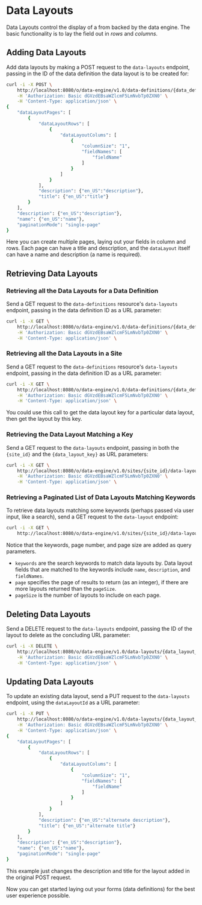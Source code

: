 # Data Layouts

Data Layouts control the display of a from backed by the data engine. The basic
functionality is to lay the field out in _rows_ and _columns_.

## Adding Data Layouts

Add data layouts by making a POST request to the `data-layouts` endpoint,
passing in the ID of the data definition the data layout is to be created for:

```sh
curl -i -X POST \
    http://localhost:8080/o/data-engine/v1.0/data-definitions/{data_definition_id}/data-layouts \
    -H 'Authorization: Basic dGVzdEBsaWZlcmF5LmNvbTp0ZXN0' \
    -H 'Content-Type: application/json' \ 
{
    "dataLayoutPages": [
        {
            "dataLayoutRows": [
                {
                    "dataLayoutColums": [
                        {
                            "columnSize": "1",
                            "fieldNames": [
                                "fieldName"
                            ]
                        }
                    ]
                }
            ],
            "description": {"en_US":"description"},
            "title": {"en_US":"title"}
        }
    ],
    "description": {"en_US":"description"},
    "name": {"en_US":"name"},
    "paginationMode": "single-page"
}

```

Here you can create multiple pages, laying out your fields in column and rows.
Each page can have a title and description, and the `dataLayout` itself can have
a name and description (a name is required).


## Retrieving Data Layouts

### Retrieving all the Data Layouts for a Data Definition

Send a GET request to the `data-definitions` resource's `data-layouts` endpoint,
passing in the data definition ID as a URL parameter: 

```sh
curl -i -X GET \
    http://localhost:8080/o/data-engine/v1.0/data-definitions/{data_definition_id}/data-layouts \
    -H 'Authorization: Basic dGVzdEBsaWZlcmF5LmNvbTp0ZXN0' \
    -H 'Content-Type: application/json' \ 
```

### Retrieving all the Data Layouts in a Site 

Send a GET request to the `data-definitions` resource's `data-layouts` endpoint,
passing in the data definition ID as a URL parameter: 

```sh
curl -i -X GET \
    http://localhost:8080/o/data-engine/v1.0/data-definitions/{data_definition_id}/data-layouts \
    -H 'Authorization: Basic dGVzdEBsaWZlcmF5LmNvbTp0ZXN0' \
    -H 'Content-Type: application/json' \ 
```

You could use this call to get the data layout key for a particular data layout,
then get the layout by this key.

### Retrieving the Data Layout Matching a Key

Send a GET request to the `data-layouts` endpoint, passing in both the
`{site_id}` and the `{data_layout_key}` as URL parameters:

```sh
curl -i -X GET \
    http://localhost:8080/o/data-engine/v1.0/sites/{site_id}/data-layouts/{data_layout_key} \
    -H 'Authorization: Basic dGVzdEBsaWZlcmF5LmNvbTp0ZXN0' \
    -H 'Content-Type: application/json' \ 
```

### Retrieving a Paginated List of Data Layouts Matching Keywords

To retrieve data layouts matching some keywords (perhaps passed via user input,
like a search), send a GET request to the `data-layout` endpoint:

```sh
curl -i -X GET \
    http://localhost:8080/o/data-engine/v1.0/sites/{site_id}/data-layout?keywords=dog&page=1&pageSize=5
```

Notice that the keywords, page number, and page size are added as query
parameters.

- `keywords` are the search keywords to match data layouts by. Data layout
    fields that are matched to the keywords include `name`, `description`, and
    `fieldNames`.
- `page` specifies the page of results to return (as an integer), if there are
    more layouts returned than the `pageSize`.
- `pageSize` is the number of layouts to include on each page. 

## Deleting Data Layouts

Send a DELETE request to the `data-layouts` endpoint, passing the ID of the
layout to delete as the concluding URL parameter:

```sh
curl -i -X DELETE \
    http://localhost:8080/o/data-engine/v1.0/data-layouts/{data_layout_id} \
    -H 'Authorization: Basic dGVzdEBsaWZlcmF5LmNvbTp0ZXN0' \
    -H 'Content-Type: application/json' \ 
```

## Updating Data Layouts

To update an existing data layout, send a PUT request to the `data-layouts`
endpoint, using the `dataLayoutId` as a URL parameter:


```sh
curl -i -X PUT \
    http://localhost:8080/o/data-engine/v1.0/data-layouts/{data_layout_id} \
    -H 'Authorization: Basic dGVzdEBsaWZlcmF5LmNvbTp0ZXN0' \
    -H 'Content-Type: application/json' \ 
{
    "dataLayoutPages": [
        {
            "dataLayoutRows": [
                {
                    "dataLayoutColums": [
                        {
                            "columnSize": "1",
                            "fieldNames": [
                                "fieldName"
                            ]
                        }
                    ]
                }
            ],
            "description": {"en_US":"alternate description"},
            "title": {"en_US":"alternate title"}
        }
    ],
    "description": {"en_US":"description"},
    "name": {"en_US":"name"},
    "paginationMode": "single-page"
}

```

This example just changes the description and title for the layout added in the
original POST request.

Now you can get started laying out your forms (data definitions) for the best
user experience possible.
